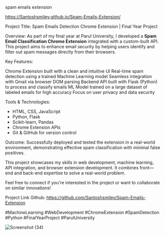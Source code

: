 spam emails extension

https://Santoshsmiley.github.io/Spam-Emails-Extension/

Project Title: Spam Emails Detection Chrome Extension | Final Year Project

Overview:
As part of my final year at Parul University, I developed a **Spam Email Classification Chrome Extension** integrated with a custom-built API. This project aims to enhance email security by helping users identify and filter out spam messages directly from their browsers.

Key Features:

 Chrome Extension built with a clean and intuitive UI
 Real-time spam detection using a trained Machine Learning model
 Seamless integration with Gmail via browser DOM parsing
Backend API built with Flask (Python) to process and classify emails
ML Model trained on a large dataset of labeled emails for high accuracy
 Focus on user privacy and data security

Tools & Technologies:

* HTML, CSS, JavaScript
* Python, Flask
* Scikit-learn, Pandas
* Chrome Extension APIs
* Git & GitHub for version control

Outcome:
Successfully deployed and tested the extension in a real-world environment, demonstrating effective spam classification with minimal false positives.

 This project showcases my skills in web development, machine learning, API integration, and browser extension development. It combines front—end and back-end expertise to solve a real-world problem.

Feel free to connect if you're interested in the project or want to collaborate on similar innovations!

Project Link Github: https://github.com/Santoshsmiley/Spam-Emails-Extension

#MachineLearning #WebDevelopment #ChromeExtension #SpamDetection #Python #FinalYearProject #ParulUniversity

![Screenshot (34)](https://github.com/user-attachments/assets/0b392e10-e06e-4aec-ba27-a1f88c7020af)
